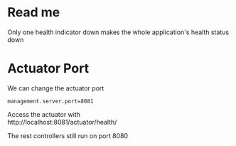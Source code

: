 # Read me

Only one health indicator down makes the whole application's health status down

# Actuator Port

We can change the actuator port

```
management.server.port=8081
```

Access the actuator with  
http://localhost:8081/actuator/health/

The rest controllers still run on port 8080